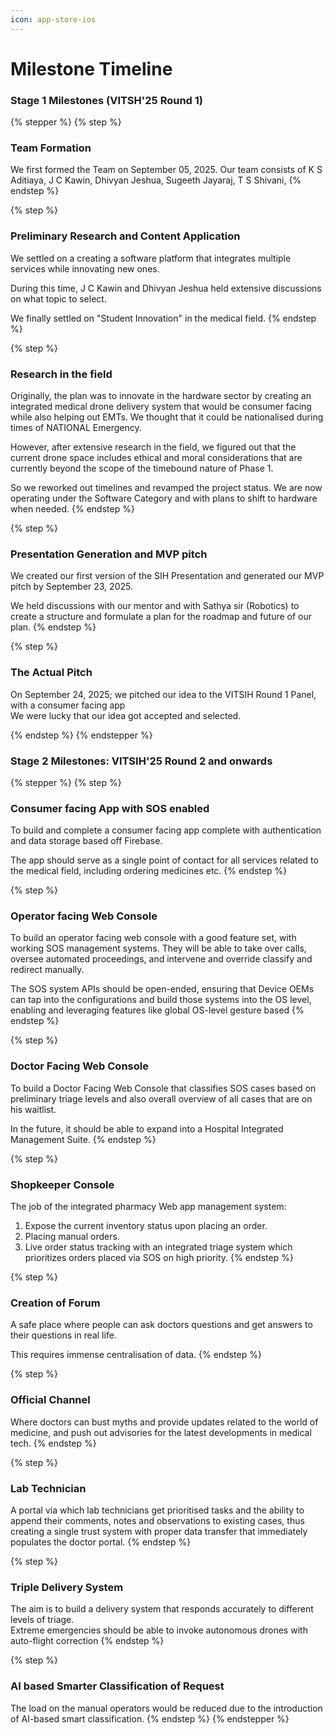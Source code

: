 ```yaml
---
icon: app-store-ios
---
```


# Milestone Timeline

### Stage 1 Milestones (VITSH'25 Round 1)

{% stepper %}
{% step %}
### Team Formation&#x20;

We first formed the Team on September 05, 2025. Our team consists of K S Aditiaya, J C Kawin, Dhivyan Jeshua, Sugeeth Jayaraj, T S Shivani,&#x20;
{% endstep %}

{% step %}
### Preliminary Research and Content Application

We settled on a creating a software platform that integrates multiple services while innovating new ones.

During this time, J C Kawin and Dhivyan Jeshua held extensive discussions on what topic to select.

We finally settled on "Student Innovation" in the medical field.&#x20;
{% endstep %}

{% step %}
### Research in the field

Originally, the plan was to innovate in the hardware sector by creating an integrated medical drone delivery system that would be consumer facing while also helping out EMTs. We thought that it could be nationalised during times of NATIONAL Emergency.

However, after extensive research in the field, we figured out that the current drone space includes ethical and moral considerations that are currently beyond the scope of the timebound nature of Phase 1.

So we reworked out timelines and revamped the project status. We are now operating under the Software Category and with plans to shift to hardware when needed.
{% endstep %}

{% step %}
### Presentation Generation and MVP pitch

We created our first version of the SIH Presentation and generated our MVP pitch by September 23, 2025.

We held discussions with our mentor and with Sathya sir (Robotics) to create a structure and formulate a plan for the roadmap and future of our plan.
{% endstep %}

{% step %}
### The Actual Pitch

On September 24, 2025; we pitched our idea to the VITSIH Round 1 Panel, with a consumer facing app\
We were lucky that our idea got accepted and selected.


{% endstep %}
{% endstepper %}

### Stage 2 Milestones: VITSIH'25 Round 2 and onwards

{% stepper %}
{% step %}
### Consumer facing App with SOS enabled

To build and complete a consumer facing app complete with authentication and data storage based off Firebase.

The app should serve as a single point of contact for all services related to the medical field, including ordering medicines etc.
{% endstep %}

{% step %}
### Operator facing Web Console

To build an operator facing web console with a good feature set, with working SOS management systems. They will be able to take over calls, oversee automated proceedings, and intervene and override classify and redirect manually.

The SOS system APIs should be open-ended, ensuring that Device OEMs can tap into the configurations and build those systems into the OS level, enabling and leveraging features like global OS-level gesture based&#x20;
{% endstep %}

{% step %}
### Doctor Facing Web Console

To build a Doctor Facing Web Console that classifies SOS cases based on preliminary triage levels and also overall overview of all cases that are on his waitlist.&#x20;

In the future, it should be able to expand into a Hospital Integrated Management Suite.
{% endstep %}

{% step %}
### Shopkeeper Console

The job of the integrated pharmacy Web app management system:

1. Expose the current inventory status upon placing an order.
2. Placing manual orders.
3. Live order status tracking with an integrated triage system which prioritizes orders placed via SOS on high priority.
{% endstep %}

{% step %}
### Creation of Forum

A safe place where people can ask doctors questions and get answers to their questions in real life.

This requires immense centralisation of data.
{% endstep %}

{% step %}
### Official Channel

Where doctors can bust myths and provide updates related to the world of medicine, and push out advisories for the latest developments in medical tech.
{% endstep %}

{% step %}
### Lab Technician&#x20;

A portal via which lab technicians get prioritised tasks and the ability to append their comments, notes and observations to existing cases, thus creating a single trust system with proper data transfer that immediately populates the doctor portal.
{% endstep %}

{% step %}
### Triple Delivery System

The aim is to build a delivery system that responds accurately to different levels of triage. \
Extreme emergencies should be able to invoke autonomous drones with auto-flight correction
{% endstep %}

{% step %}
### AI based Smarter Classification of Request

The load on the manual operators would be reduced due to the introduction of AI-based smart classification.
{% endstep %}
{% endstepper %}
